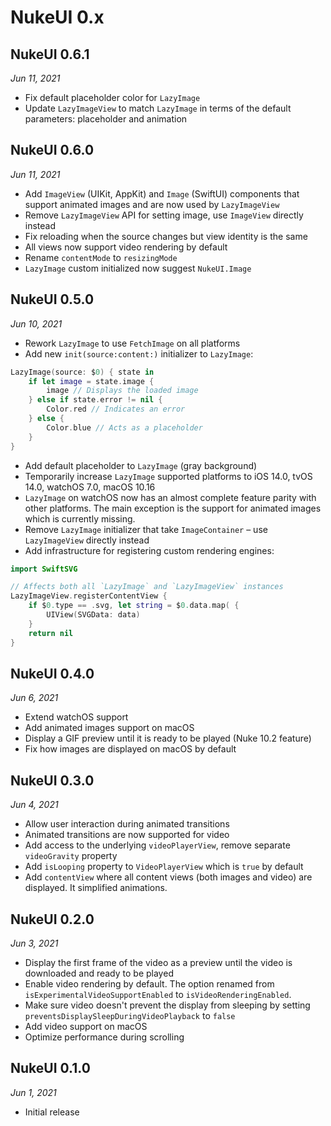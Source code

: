 
# NukeUI 0.x

## NukeUI 0.6.1

*Jun 11, 2021*

- Fix default placeholder color for `LazyImage`
- Update `LazyImageView` to match `LazyImage` in terms of the default parameters: placeholder and animation

## NukeUI 0.6.0

*Jun 11, 2021*

- Add `ImageView` (UIKit, AppKit) and `Image` (SwiftUI) components that support animated images and are now used by `LazyImageView`
- Remove `LazyImageView` API for setting image, use `ImageView` directly instead
- Fix reloading when the source changes but view identity is the same
- All views now support video rendering by default
- Rename `contentMode` to `resizingMode`
- `LazyImage` custom initialized now suggest `NukeUI.Image`

## NukeUI 0.5.0

*Jun 10, 2021*

- Rework `LazyImage` to use `FetchImage` on all platforms
- Add new `init(source:content:)` initializer to `LazyImage`:

```swift
LazyImage(source: $0) { state in
    if let image = state.image {
        image // Displays the loaded image
    } else if state.error != nil {
        Color.red // Indicates an error
    } else {
        Color.blue // Acts as a placeholder
    }
}
```

- Add default placeholder to `LazyImage` (gray background) 
- Temporarily increase `LazyImage` supported platforms to iOS 14.0, tvOS 14.0, watchOS 7.0, macOS 10.16
- `LazyImage` on watchOS now has an almost complete feature parity with other platforms. The main exception is the support for animated images which is currently missing.
- Remove `LazyImage` initializer that take `ImageContainer` – use `LazyImageView` directly instead
- Add infrastructure for registering custom rendering engines:

```swift
import SwiftSVG

// Affects both all `LazyImage` and `LazyImageView` instances
LazyImageView.registerContentView {
    if $0.type == .svg, let string = $0.data.map( {
        UIView(SVGData: data)
    }
    return nil
}
```

## NukeUI 0.4.0

*Jun 6, 2021*

- Extend watchOS support
- Add animated images support on macOS
- Display a GIF preview until it is ready to be played (Nuke 10.2 feature)
- Fix how images are displayed on macOS by default

## NukeUI 0.3.0

*Jun 4, 2021*

- Allow user interaction during animated transitions
- Animated transitions are now supported for video
- Add access to the underlying `videoPlayerView`, remove separate `videoGravity` property
- Add `isLooping` property to `VideoPlayerView` which is `true` by default
- Add `contentView` where all content views (both images and video) are displayed. It simplified animations.

## NukeUI 0.2.0

*Jun 3, 2021*

- Display the first frame of the video as a preview until the video is downloaded and ready to be played
- Enable video rendering by default. The option renamed from `isExperimentalVideoSupportEnabled` to `isVideoRenderingEnabled`.
- Make sure video doesn't prevent the display from sleeping by setting `preventsDisplaySleepDuringVideoPlayback` to `false`
- Add video support on macOS
- Optimize performance during scrolling

## NukeUI 0.1.0

*Jun 1, 2021*

- Initial release

